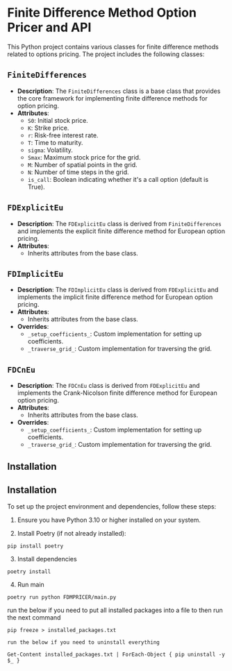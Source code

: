 # Finite Difference Method Option Pricer and API

This Python project contains various classes for finite difference methods related to options pricing.  The project includes the following classes:

## `FiniteDifferences`

- **Description**: The `FiniteDifferences` class is a base class that provides the core framework for implementing finite difference methods for option pricing.
- **Attributes**:
  - `S0`: Initial stock price.
  - `K`: Strike price.
  - `r`: Risk-free interest rate.
  - `T`: Time to maturity.
  - `sigma`: Volatility.
  - `Smax`: Maximum stock price for the grid.
  - `M`: Number of spatial points in the grid.
  - `N`: Number of time steps in the grid.
  - `is_call`: Boolean indicating whether it's a call option (default is True).

## `FDExplicitEu`

- **Description**: The `FDExplicitEu` class is derived from `FiniteDifferences` and implements the explicit finite difference method for European option pricing.
- **Attributes**:
  - Inherits attributes from the base class.

## `FDImplicitEu`

- **Description**: The `FDImplicitEu` class is derived from `FDExplicitEu` and implements the implicit finite difference method for European option pricing.
- **Attributes**:
  - Inherits attributes from the base class.
- **Overrides**:
  - `_setup_coefficients_`: Custom implementation for setting up coefficients.
  - `_traverse_grid_`: Custom implementation for traversing the grid.

## `FDCnEu`

- **Description**: The `FDCnEu` class is derived from `FDExplicitEu` and implements the Crank-Nicolson finite difference method for European option pricing.
- **Attributes**:
  - Inherits attributes from the base class.
- **Overrides**:
  - `_setup_coefficients_`: Custom implementation for setting up coefficients.
  - `_traverse_grid_`: Custom implementation for traversing the grid.

## Installation

## Installation

To set up the project environment and dependencies, follow these steps:

1. Ensure you have Python 3.10 or higher installed on your system.

2. Install Poetry (if not already installed):

```
pip install poetry
```

3. Install dependencies

```
poetry install
```

4. Run main

```
poetry run python FDMPRICER/main.py
```



run the below if you need to put all installed packages into a file to then run the next command

```
pip freeze > installed_packages.txt
```

    run the below if you need to uninstall everything

```
Get-Content installed_packages.txt | ForEach-Object { pip uninstall -y $_ }
```
